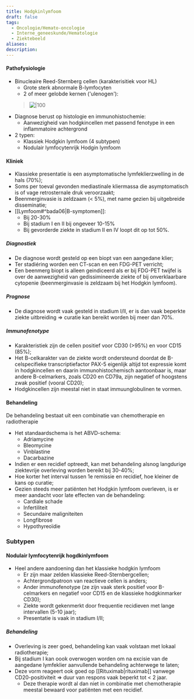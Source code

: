 ```yaml
---
title: Hodgkinlymfoom
draft: false
tags:
  - Oncologie/Hemato-oncologie
  - Interne_geneeskunde/Hematologie
  - Ziektebeeld
aliases: 
description: 
---
```



#### Pathofysiologie
- Binucleaire Reed-Sternberg cellen (karakterisitiek voor HL)
	- Grote sterk abnormale B-lymfocyten
	- 2 of meer gelobde kernen ('ulenogen'): 
	> ![|100](https://i.imgur.com/M9IddMY.png)
- Diagnose berust op histologie en immunohistochemie:
	- Aanwezigheid van hodgkincellen met passend fenotype in een inflammatoire achtergrond
- 2 typen:
	- Klassiek Hodgkin lymfoom (4 subtypen)
	- Nodulair lymfocytenrijk Hodgin lymfoom

#### Kliniek
- Klassieke presentatie is een asymptomatische lymfeklierzwelling in de hals (70%);
- Soms per toeval gevonden mediastinale kliermassa  die asymptomatisch is of vage retrosternale druk veroorzaakt;
- Beenmerginvasie is zeldzaam (< 5%), met name gezien bij uitgebreide disseminatie;
- [[Lymfoom#^bada06|B-symptomen]]:
	- Bij 20-30%
	- Bij stadium I en II bij ongeveer 10-15%
	- Bij gevorderde ziekte in stadium Il en IV loopt dit op tot 50%. 

#####  Diagnostiek
- De diagnose wordt gesteld op een biopt van een aangedane klier; 
- Ter stadiéring worden een CT-scan en een FDG-PET verricht; 
- Een beenmerg biopt is alleen geindiceerd als er bij FDG-PET twijfel is over de aanwezigheid van gedissimineerde ziekte of bij onverklaarbare cytopenie (beenmerginvasie is zeldzaam bij het Hodgkin lymfoom).


##### Prognose
- De diagnose wordt vaak gesteld in stadium I/ll, er is dan vaak beperkte ziekte uitbreiding => curatie kan bereikt worden bij meer dan 70%. 

##### Immunofenotype
- Karakteristiek zijn de cellen positief voor CD30 (>95%) en voor CD15 (85%);
- Het B-celkarakter van de ziekte wordt ondersteund doordat de B-celspecifieke transcriptiefactor PAX-5 eigenlijk altijd tot expressie komt in hodgkincellen en daarin immunohistochemisch aantoonbaar is, maar andere B-celmarkers, zoals CD20 en CD79a, zijn negatief of hoogstens zwak positief (vooral CD20);
- Hodgkincellen zijn meestal niet in staat immuunglobulinen te vormen. 


#### Behandeling
De behandeling bestaat uit een combinatie van chemotherapie en radiotherapie
- Het standaardschema is het ABVD-schema: 
	- Adriamycine 
	- Bleomycine
	- Vinblastine
	- Dacarbazine 
- Indien er een recidief optreedt, kan met behandeling alsnog langdurige ziektevrije overleving worden bereikt bij 30-40%;
- Hoe korter het interval tussen 1e remissie en recidief, hoe kleiner de kans op curatie; 
- Gezien steeds meer patiënten het Hodgkin lymfoom overleven, is er meer aandacht voor late effecten van de behandeling:
	- Cardiale schade 
	- Infertiliteit
	- Secundaire maligniteiten
	- Longfibrose
	- Hypothyreoïdie

### Subtypen
#### Nodulair lymfocytenrijk hogdkinlymfoom
- Heel andere aandoening dan het klassieke hodgkin lymfoom
	- Er zijn maar zelden klassieke Reed-Sternbergcellen;
	- Achtergrondpatroon van reactieve cellen is anders;
	- Ander immunofenotype (ze zijn vaak sterk positief voor B-celmarkers en negatief voor CD15 en de klassieke hodgkinmarker CD30);
	- Ziekte wordt gekenmerkt door frequentie recidieven met lange intervallen (5-10 jaar);
	- Presentatie is vaak in stadium I/II;

##### Behandeling
- Overleving is zeer goed, behandeling kan vaak volstaan met lokaal radiotherapie;
- Bij stadium I kan oook overwogen worden om na excisie van de aangedane lymfeklier aanvullende behandeling achterwege te laten;
- Deze vorm reageert ook goed op [[Rituximab|rituximab]] vanwege CD20-positiviteit => duur van respons vaak beperkt tot < 2 jaar. 
	- Deze therapie wordt al dan niet in combinatie met chemotherapie meestal bewaard voor patiënten met een recidief. 




